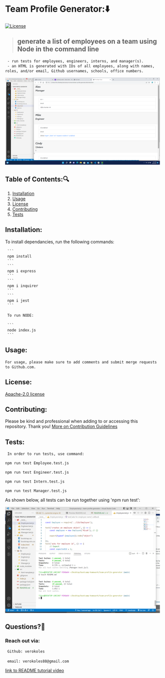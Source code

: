 # Team Profile Generator::arrow_down: 
  [![License](https://img.shields.io/badge/License-Apache_2.0-blue.svg)](https://opensource.org/licenses/Apache-2.0)
 
  
  > ## generate a list of employees on a team using Node in the command line
     - run tests for employees, engineers, interns, and manager(s).
     - an HTML is generated with IDs of all employees, along with names, roles, and/or email, Github usernames, schools, office numbers.
     
   ![HTML generated](team-html.png)



   ## Table of Contents::mag:
   1. [ Installation ](#installation)
   2. [ Usage ](#usage)
   3. [ License ](#license)
   4. [ Contributing ](#contributing)
   5. [ Tests ](#tests)

   ## Installation:

   To install dependancies, run the following commands:

     ```
     npm install
     ```
     ```
     npm i express
     ```
     ```
     npm i inquirer
     ```
     ```
     npm i jest
     ```
     
     To run NODE:
     
     ```
     node index.js
     ```


   ## Usage:
    
    For usage, please make sure to add comments and submit merge requests to Github.com.


   ## License: 
[Apache-2.0 license](https://opensource.org/licenses/Apache-2.0)


  

   ## Contributing:
   Please be kind and professional when adding to or accessing this repository. Thank you!
  [More on Contribution Guidelines](https://github.com/verokoles/readme-generator/blob/f57cf6a98bf276960885496059df4b039247c985/contributing.md)
  
   ## Tests:

     In order to run tests, use command:

   ```
   npm run test Employee.test.js
   ```
   ```
   npm run test Engineer.test.js
   ```
   ```
   npm run test Intern.test.js
   ```
   ```
   npm run test Manager.test.js
   ```
As shown below, all tests can be run together using 'npm run test':

 ![Tests ran and passed](tests.png) 

   ## Questions?:raising_hand:
   

  ### Reach out via:

     Github: verokoles

     email: verokoles88@gmail.com



  [link to README tutorial video](https://drive.google.com/file/d/1IJNUEvzrQTFY1FLc3YM2U49ZVSUx2MzS/view)
